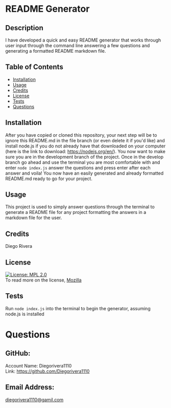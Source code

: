 # README Generator

  ## Description
  I have developed a quick and easy README generator that works through user input through the command line answering a few questions and generating a formatted README markdown file.

  ## Table of Contents
  - [Installation](#installation)
  - [Usage](#usage)
  - [Credits](#credits)
  - [License](#license)
  - [Tests](#tests)
  - [Questions](#questions)

  ## Installation
  After you have copied or cloned this repository, your next step will be to ignore this README.md in the file branch (or even delete it if you'd like) and install node.js if you do not already have that downloaded on your computer (here is the link to download: https://nodejs.org/en/). You now want to make sure you are in the development branch of the project. Once in the develop branch go ahead and use the terminal you are most comfortable with and enter `node index.js` answer the questions and press enter after each answer and voila! You now have an easily generated and already formatted README.md ready to go for your project.

  ## Usage
  This project is used to simply answer questions through the terminal to generate a README file for any project formatting the answers in a markdown file for the user.

  ## Credits
  Diego Rivera

  ## License
  [![License: MPL 2.0](https://img.shields.io/badge/License-MPL_2.0-brightgreen.svg)](https://opensource.org/licenses/MPL-2.0)<br />
  To read more on the license, [Mozilla](https://opensource.org/licenses/MPL-2.0)

  ## Tests
  Run `node index.js` into the terminal to begin the generator, assuming node.js is installed
  
  # Questions

  ## GitHub: 
  Account Name: Diegorivera1110<br /> 
  Link: https://github.com/Diegorivera1110

  ## Email Address: 
  diegorivera1110@gamil.com


